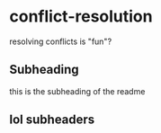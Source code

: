 # conflict-resolution
resolving conflicts is "fun"?

## Subheading 

this is the subheading of the readme
## lol subheaders
